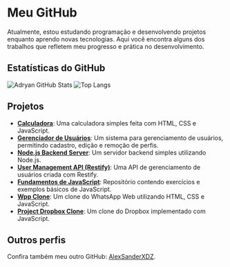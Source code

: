 # Meu GitHub

Atualmente, estou estudando programação e desenvolvendo projetos enquanto aprendo novas tecnologias. Aqui você encontra alguns dos trabalhos que refletem meu progresso e prática no desenvolvimento.

## Estatísticas do GitHub

![Adryan GitHub Stats](https://github-readme-stats.vercel.app/api?username=adryan-santana-flooxmongagua&show_icons=true&theme=radical)
![Top Langs](https://github-readme-stats.vercel.app/api/top-langs/?username=adryan-santana-flooxmongagua&layout=compact&theme=radical)

## Projetos

- **[Calculadora](https://github.com/adryan-santana-flooxmongagua/Projeto-Calculadora-js)**: Uma calculadora simples feita com HTML, CSS e JavaScript.  
- **[Gerenciador de Usuários](https://github.com/adryan-santana-flooxmongagua/UserManager-Project)**: Um sistema para gerenciamento de usuários, permitindo cadastro, edição e remoção de perfis.  
- **[Node.js Backend Server](https://github.com/adryan-santana-flooxmongagua/nodejs-backendsever)**: Um servidor backend simples utilizando Node.js.  
- **[User Management API (Restify)](https://github.com/adryan-santana-flooxmongagua/user-management-api-restify)**: Uma API de gerenciamento de usuários criada com Restify.
- **[Fundamentos de JavaScript](https://github.com/adryan-santana-flooxmongagua/fundamentos-js)**: Repositório contendo exercícios e exemplos básicos de JavaScript.
- **[Wpp Clone](https://github.com/adryan-santana-flooxmongagua/Wpp-clone)**: Um clone do WhatsApp Web utilizando HTML, CSS e JavaScript.
- **[Project Dropbox Clone](https://github.com/adryan-santana-flooxmongagua/Project-DropboxClone)**: Um clone do Dropbox implementado com JavaScript.

## Outros perfis

Confira também meu outro GitHub: [AlexSanderXDZ](https://github.com/AlexSanderXDZ).
